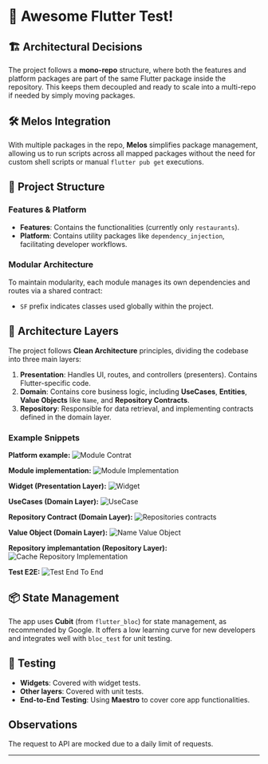 # 🚀 Awesome Flutter Test!

## 🏗 Architectural Decisions

The project follows a **mono-repo** structure, where both the features and platform packages are part of the same Flutter package inside the repository. This keeps them decoupled and ready to scale into a multi-repo if needed by simply moving packages.

## 🛠 Melos Integration

With multiple packages in the repo, **Melos** simplifies package management, allowing us to run scripts across all mapped packages without the need for custom shell scripts or manual `flutter pub get` executions.

## 📂 Project Structure

### Features & Platform

- **Features**: Contains the functionalities (currently only `restaurants`).
- **Platform**: Contains utility packages like `dependency_injection`, facilitating developer workflows.

### Modular Architecture

To maintain modularity, each module manages its own dependencies and routes via a shared contract:
- `SF` prefix indicates classes used globally within the project.

## 🧱 Architecture Layers

The project follows **Clean Architecture** principles, dividing the codebase into three main layers:

1. **Presentation**: Handles UI, routes, and controllers (presenters). Contains Flutter-specific code.
2. **Domain**: Contains core business logic, including **UseCases**, **Entities**, **Value Objects** like `Name`, and **Repository Contracts**.
3. **Repository**: Responsible for data retrieval, and implementing contracts defined in the domain layer.

### Example Snippets

**Platform example:**
![Module Contrat](https://github.com/user-attachments/assets/ba4f076a-3709-4f0e-8451-a5080c37d995)

**Module implementation:**
![Module Implementation](https://github.com/user-attachments/assets/899e1df2-b041-44a0-b0a4-017e97835a9a)


**Widget (Presentation Layer):**
![Widget](https://github.com/user-attachments/assets/0f8b0ae4-8898-4571-82ca-00f5c3c9f309)

**UseCases (Domain Layer):**
![UseCase](https://github.com/user-attachments/assets/43c3e5b2-0be7-467c-9414-a5c6603e0b79)

**Repository Contract (Domain Layer):**
![Repositories contracts](https://github.com/user-attachments/assets/1c593112-697d-4462-8980-deffabb89857)

**Value Object (Domain Layer):**
![Name Value Object](https://github.com/user-attachments/assets/6bc4c8f7-4f5d-42ab-b50b-b42d2d703436)

**Repository implemantation (Repository Layer):**
![Cache Repository Implementation](https://github.com/user-attachments/assets/f9dd7678-943d-4d04-86f0-e27c332b48e3)

**Test E2E:**
![Test End To End](https://github.com/user-attachments/assets/f00759ed-7ed3-4b6d-9a76-5c5ed7f7938a)



## 📦 State Management

The app uses **Cubit** (from `flutter_bloc`) for state management, as recommended by Google. It offers a low learning curve for new developers and integrates well with `bloc_test` for unit testing.

## 🧪 Testing

- **Widgets**: Covered with widget tests.
- **Other layers**: Covered with unit tests.
- **End-to-End Testing**: Using **Maestro** to cover core app functionalities.

## Observations

The request to API are mocked due to a daily limit of requests.

------




